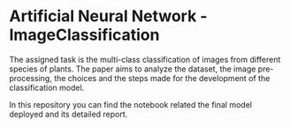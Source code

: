 # Artificial Neural Network - ImageClassification
The assigned task is the multi-class classification of images from different species of plants. The paper aims to analyze the dataset, the image pre-processing, the choices and the steps made for the development of the classification model.

In this repository you can find the notebook related the final model deployed and its detailed report.
